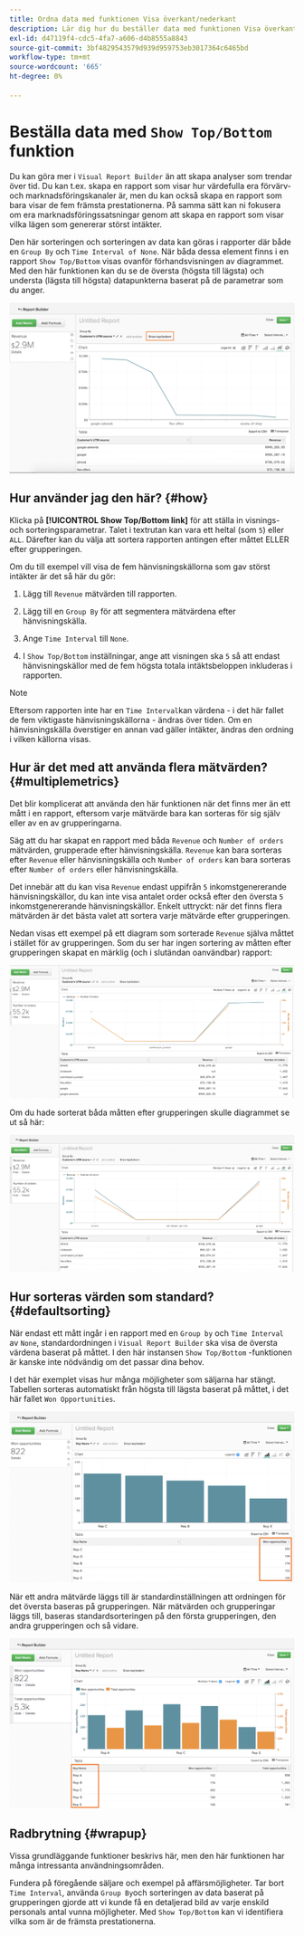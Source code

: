 ```yaml
---
title: Ordna data med funktionen Visa överkant/nederkant
description: Lär dig hur du beställer data med funktionen Visa överkant/underkant.
exl-id: d47119f4-cdc5-4fa7-a606-d4b8555a8843
source-git-commit: 3bf4829543579d939d959753eb3017364c6465bd
workflow-type: tm+mt
source-wordcount: '665'
ht-degree: 0%

---
```


# Beställa data med `Show Top/Bottom` funktion

Du kan göra mer i `Visual Report Builder` än att skapa analyser som trendar över tid. Du kan t.ex. skapa en rapport som visar hur värdefulla era förvärv- och marknadsföringskanaler är, men du kan också skapa en rapport som bara visar de fem främsta prestationerna. På samma sätt kan ni fokusera om era marknadsföringssatsningar genom att skapa en rapport som visar vilka lägen som genererar störst intäkter.

Den här sorteringen och sorteringen av data kan göras i rapporter där både en `Group By` och `Time Interval of None`. När båda dessa element finns i en rapport `Show Top/Bottom` visas ovanför förhandsvisningen av diagrammet. Med den här funktionen kan du se de översta (högsta till lägsta) och understa (lägsta till högsta) datapunkterna baserat på de parametrar som du anger.

![Visa över-/underkant-funktionen i Visual Report Builder.](../../assets/Show_Top_Bottom.png)

## Hur använder jag den här? {#how}

Klicka på **[!UICONTROL Show Top/Bottom link]** för att ställa in visnings- och sorteringsparametrar. Talet i textrutan kan vara ett heltal (som `5`) eller `ALL`. Därefter kan du välja att sortera rapporten antingen efter måttet ELLER efter grupperingen.

Om du till exempel vill visa de fem hänvisningskällorna som gav störst intäkter är det så här du gör:

1. Lägg till `Revenue` mätvärden till rapporten.

1. Lägg till en `Group By` för att segmentera mätvärdena efter hänvisningskälla.

1. Ange `Time Interval` till `None`.

1. I `Show Top/Bottom` inställningar, ange att visningen ska `5` så att endast hänvisningskällor med de fem högsta totala intäktsbeloppen inkluderas i rapporten.

>[!NOTE]
>
>Eftersom rapporten inte har en `Time Interval`kan värdena - i det här fallet de fem viktigaste hänvisningskällorna - ändras över tiden. Om en hänvisningskälla överstiger en annan vad gäller intäkter, ändras den ordning i vilken källorna visas.

## Hur är det med att använda flera mätvärden? {#multiplemetrics}

Det blir komplicerat att använda den här funktionen när det finns mer än ett mått i en rapport, eftersom varje mätvärde bara kan sorteras för sig själv eller av en av grupperingarna.

Säg att du har skapat en rapport med båda `Revenue` och `Number of orders` mätvärden, grupperade efter hänvisningskälla. `Revenue` kan bara sorteras efter `Revenue` eller hänvisningskälla och `Number of orders` kan bara sorteras efter `Number of orders` eller hänvisningskälla.

Det innebär att du kan visa `Revenue` endast uppifrån `5` inkomstgenererande hänvisningskällor, du kan inte visa antalet order också efter den översta `5` inkomstgenererande hänvisningskällor. Enkelt uttryckt: när det finns flera mätvärden är det bästa valet att sortera varje mätvärde efter grupperingen.

Nedan visas ett exempel på ett diagram som sorterade `Revenue` själva måttet i stället för av grupperingen. Som du ser har ingen sortering av måtten efter grupperingen skapat en märklig (och i slutändan oanvändbar) rapport:

![Konstiga och ohjälpsamma rapportresultat.](../../assets/strange-report-results.png)

Om du hade sorterat båda måtten efter grupperingen skulle diagrammet se ut så här:

![Sortera båda måtten efter grupperingen.](../../assets/sort-metrics-by-grouping.png)

## Hur sorteras värden som standard? {#defaultsorting}

När endast ett mått ingår i en rapport med en `Group by` och `Time Interval` av `None`, standardordningen i `Visual Report Builder` ska visa de översta värdena baserat på måttet. I den här instansen `Show Top/Bottom` -funktionen är kanske inte nödvändig om det passar dina behov.

I det här exemplet visas hur många möjligheter som säljarna har stängt. Tabellen sorteras automatiskt från högsta till lägsta baserat på måttet, i det här fallet `Won Opportunities`.

![Beställning efter måttet.](../../assets/Ordered_by_metric.png)

När ett andra mätvärde läggs till är standardinställningen att ordningen för det översta baseras på grupperingen. När mätvärden och grupperingar läggs till, baseras standardsorteringen på den första grupperingen, den andra grupperingen och så vidare.

![Sortering efter gruppering.](../../assets/Ordered_by_grouping.png)

## Radbrytning {#wrapup}

Vissa grundläggande funktioner beskrivs här, men den här funktionen har många intressanta användningsområden.

Fundera på föregående säljare och exempel på affärsmöjligheter. Tar bort `Time Interval`, använda `Group By`och sorteringen av data baserat på grupperingen gjorde att vi kunde få en detaljerad bild av varje enskild personals antal vunna möjligheter. Med `Show Top/Bottom` kan vi identifiera vilka som är de främsta prestationerna.
